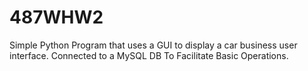 # 487WHW2
Simple Python Program that uses a GUI to display a car business user interface. Connected to a MySQL DB To Facilitate Basic Operations. 

